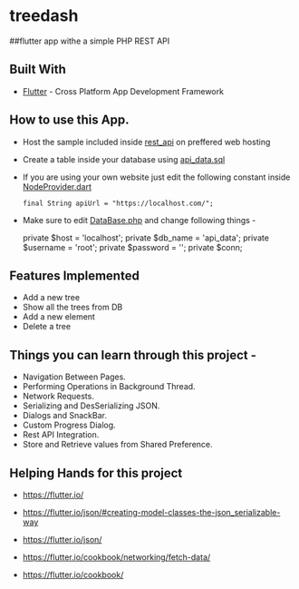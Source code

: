 # treedash
##flutter app withe a simple PHP REST API


## Built With

* [Flutter](https://flutter.io) - Cross Platform App Development Framework



## How to use this App.
* Host the sample included inside [rest_api](https://github.com/youcefprix/treedash/tree/master/rest_api) on preffered web hosting
* Create a table inside your database using [api_data.sql](https://github.com/youcefprix/treedash/blob/master/rest_api/api_data.sql)
* If you are using your own website just edit the following constant inside [NodeProvider.dart](https://github.com/youcefprix/treedash/blob/master/lib/providers/node_provider.dart)

      final String apiUrl = "https://localhost.com/";

* Make sure to edit [DataBase.php](https://github.com/youcefprix/treedash/blob/master/rest_api/config/Database.php) and change following things -

    private $host = 'localhost';
    private $db_name = 'api_data';
    private $username = 'root';
    private $password = '';
    private $conn;


## Features Implemented
* Add a new tree
* Show all the trees from DB
* Add a new element 
* Delete a tree

## Things you can learn through this project -
* Navigation Between Pages.
* Performing Operations in Background Thread.
* Network Requests.
* Serializing and DesSerializing JSON.
* Dialogs and SnackBar.
* Custom Progress Dialog.
* Rest API Integration.
* Store and Retrieve values from Shared Preference.


## Helping Hands for this project

* https://flutter.io/

* https://flutter.io/json/#creating-model-classes-the-json_serializable-way
* https://flutter.io/json/
* https://flutter.io/cookbook/networking/fetch-data/
* https://flutter.io/cookbook/

